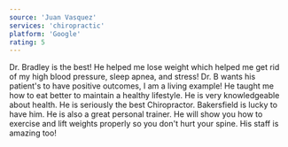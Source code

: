 ```yaml
---
source: 'Juan Vasquez'
services: 'chiropractic'
platform: 'Google'
rating: 5
---
```


Dr. Bradley is the best!  He helped me lose weight which helped me get rid of my high blood pressure, sleep apnea, and stress! Dr. B wants his patient's to have positive outcomes, I am a living example! He taught me how to eat better to maintain a healthy lifestyle. He is very knowledgeable about health. He is seriously the best Chiropractor. Bakersfield is lucky to have him. He is also a great personal trainer. He will show you how to exercise and lift weights properly so you don't hurt your spine. His staff is amazing too!


